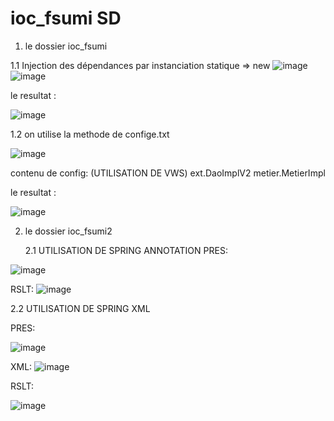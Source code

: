 # ioc_fsumi SD


1)  le dossier ioc_fsumi


1.1 Injection des dépendances par instanciation statique => new
![image](https://github.com/Ahmed-ajb/ioc_fsumi/assets/78688533/3bab6dd1-07ef-4170-9200-34524b5ea0e1)
![image](https://github.com/Ahmed-ajb/ioc_fsumi/assets/78688533/2f9d78bb-bdba-4914-b333-a1fb23175ff8)

le resultat : 

![image](https://github.com/Ahmed-ajb/ioc_fsumi/assets/78688533/f760eaa4-5599-4f46-a4b3-a495d8f63c37)



1.2 on utilise la methode de confige.txt


   ![image](https://github.com/Ahmed-ajb/ioc_fsumi/assets/78688533/9ff04f5f-72c7-41f1-8250-d0ade4e4e554)



contenu de config: (UTILISATION DE VWS)
ext.DaoImplV2
metier.MetierImpl

le resultat : 


![image](https://github.com/Ahmed-ajb/ioc_fsumi/assets/78688533/b5d03da5-0d73-43b0-8d68-42734745aae7)


  


2) le dossier ioc_fsumi2
  
   2.1 UTILISATION DE SPRING ANNOTATION
PRES:

![image](https://github.com/Ahmed-ajb/ioc_fsumi/assets/78688533/70e58b25-08f6-464a-bf47-d6125b3c3496)


RSLT:
![image](https://github.com/Ahmed-ajb/ioc_fsumi/assets/78688533/c9f36216-1929-4af8-8d3e-5b41f848ddba)

   2.2 UTILISATION DE SPRING XML

PRES: 


![image](https://github.com/Ahmed-ajb/ioc_fsumi/assets/78688533/5f2fadc5-6ff3-4603-8518-352f7fd5c6de)

XML:
![image](https://github.com/Ahmed-ajb/ioc_fsumi/assets/78688533/4dd9df86-9edf-4d68-bbaf-ccdb6e7ae279)

RSLT:


![image](https://github.com/Ahmed-ajb/ioc_fsumi/assets/78688533/bcabd2ce-2a6c-43db-8ac6-2db49e0144c0)


    

      

